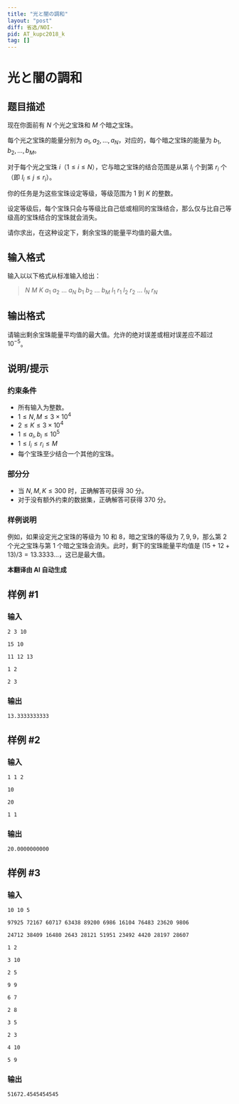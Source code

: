 ```yaml
---
title: "光と闇の調和"
layout: "post"
diff: 省选/NOI-
pid: AT_kupc2018_k
tag: []
---
```


# 光と闇の調和

## 题目描述

现在你面前有 $N$ 个光之宝珠和 $M$ 个暗之宝珠。

每个光之宝珠的能量分别为 $a_1, a_2, \ldots, a_N$，对应的，每个暗之宝珠的能量为 $b_1, b_2, \ldots, b_M$。

对于每个光之宝珠 $i$（$1 \leq i \leq N$），它与暗之宝珠的结合范围是从第 $l_i$ 个到第 $r_i$ 个（即 $l_i \leq j \leq r_i$）。

你的任务是为这些宝珠设定等级，等级范围为 $1$ 到 $K$ 的整数。

设定等级后，每个宝珠只会与等级比自己低或相同的宝珠结合，那么仅与比自己等级高的宝珠结合的宝珠就会消失。

请你求出，在这种设定下，剩余宝珠的能量平均值的最大值。

## 输入格式

输入以以下格式从标准输入给出：

> $N$ $M$ $K$ $a_1$ $a_2$ $\ldots$ $a_N$ $b_1$ $b_2$ $\ldots$ $b_M$ $l_1$ $r_1$ $l_2$ $r_2$ $\ldots$ $l_N$ $r_N$

## 输出格式

请输出剩余宝珠能量平均值的最大值。允许的绝对误差或相对误差应不超过 $10^{-5}$。

## 说明/提示

### 约束条件

- 所有输入为整数。
- $1 \leq N, M \leq 3 \times 10^4$
- $2 \leq K \leq 3 \times 10^4$
- $1 \leq a_i, b_i \leq 10^5$
- $1 \leq l_i \leq r_i \leq M$
- 每个宝珠至少结合一个其他的宝珠。

### 部分分

- 当 $N, M, K \leq 300$ 时，正确解答可获得 $30$ 分。
- 对于没有额外约束的数据集，正确解答可获得 $370$ 分。

### 样例说明

例如，如果设定光之宝珠的等级为 $10$ 和 $8$，暗之宝珠的等级为 $7, 9, 9$，那么第 $2$ 个光之宝珠与第 $1$ 个暗之宝珠会消失。此时，剩下的宝珠能量平均值是 $(15 + 12 + 13) / 3 = 13.3333...$，这已是最大值。

 **本翻译由 AI 自动生成**

## 样例 #1

### 输入

```
2 3 10
15 10
11 12 13
1 2
2 3
```

### 输出

```
13.3333333333
```

## 样例 #2

### 输入

```
1 1 2
10
20
1 1
```

### 输出

```
20.0000000000
```

## 样例 #3

### 输入

```
10 10 5
97925 72167 60717 63438 89200 6986 16104 76483 23620 9806
24712 38409 16480 2643 28121 51951 23492 4420 28197 28607
1 2
3 10
2 5
9 9
6 7
2 8
3 5
2 3
4 10
5 9
```

### 输出

```
51672.4545454545
```

